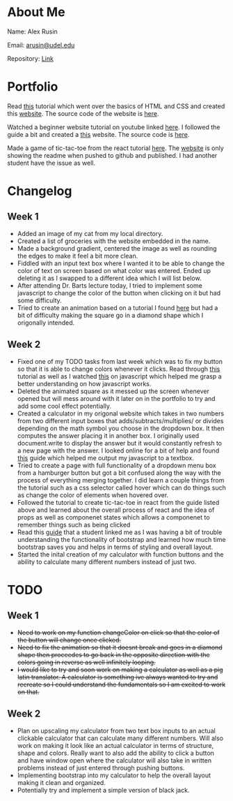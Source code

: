 # About Me

Name: Alex Rusin

Email: arusin@udel.edu

Repository: [Link](https://github.com/aerusin/portfolio.github.io)

# Portfolio
Read [this](https://marksheet.io/) tutorial which went over the basics of HTML and CSS and created this [website](https://aerusin.github.io/website/). The source code of the website is [here](https://github.com/aerusin/website/blob/main/index.html). 

Watched a beginner website tutorial on youtube linked [here](https://www.youtube.com/watch?v=FazgJVnrVuI&t=1575s&ab_channel=BrianDesign). I followed the guide a bit and created a [this](https://aerusin.github.io/website2/) website. The source code is [here](https://github.com/aerusin/website2/blob/main/index.html).

Made a game of tic-tac-toe from the react tutorial [here](https://reactjs.org/tutorial/tutorial.html). The [website](https://aerusin.github.io/reactTic-Tac-Toe/) is only showing the readme when pushed to github and published. I had another student have the issue as well.


# Changelog
## Week 1
* Added an image of my cat from my local directory.
* Created a list of groceries with the website embedded in the name.
* Made a background gradient, centered the image as well as rounding the edges to make it feel a bit more clean.
* Fiddled with an input text box where I wanted it to be able to change the color of text on screen based on what color was entered. Ended up deleting it as I swapped to a different idea which I will list below.
* After attending Dr. Barts lecture today, I tried to implement some javascript to change the color of the button when clicking on it but had some difficulty.
* Tried to create an animation based on a tutorial I found [here](https://www.w3schools.com/css/css3_animations.asp) but had a bit of difficulty making the square go in a diamond shape which I origonally intended.
## Week 2
* Fixed one of my TODO tasks from last week which was to fix my button so that it is able to change colors whenever it clicks. Read through [this](https://www.w3schools.com/js/) tutorial as well as I watched [this](https://www.youtube.com/watch?v=_GTMOmRrqkU&t=1516s&ab_channel=devdojo) on javascript which helped me grasp a better understanding on how javascript works.
* Deleted the animated square as it messed up the screen whenever opened but will mess around with it later on in the portfolio to try and add some cool effect potentially.
* Created a calculator in my origonal website which takes in two numbers from two different input boxes that adds/subtracts/multiplies/ or divides depending on the math symbol you choose in the dropdown box. It then computes the answer placing it in another box. I originally used document.write to display the answer but it would constantly refresh to a new page with the answer. I looked online for a bit of help and found [this](https://www.tutorialspoint.com/how-to-output-javascript-into-a-textbox) guide which helped me output my javascript to a textbox.
* Tried to create a page with full functionality of a dropdown menu box from a hamburger button but got a bit confused along the way with the process of everything merging together. I did learn a couple things from the tutorial such as a css selector called hover which can do things such as change the color of elements when hovered over.
* Followed the tutorial to create tic-tac-toe in react from the guide listed above and learned about the overall process of react and the idea of props as well as componenet states which allows a componenet to remember things such as being clicked
* Read this [guide](https://www.freecodecamp.org/news/learn-the-bootstrap-4-grid-system-in-10-minutes-e83bfae115da/) that a student linked me as I was having a bit of trouble understanding the functionality of bootstrap and learned how much time bootstrap saves you and helps in terms of styling and overall layout.
* Started the inital creation of my calculator with function buttons and the ability to calculate many different numbers instead of just two.  
# TODO
## Week 1
* ~~Need to work on my function changeColor on click so that the color of the button will change once clicked.~~
* ~~Need to fix the animation so that it doesnt break and goes in a diamond shape then proceedes to go back in the opposite direction with the colors going in reverse as well infinitely looping.~~
* ~~I would like to try and soon work on making a calculator as well as a pig latin translator. A calculator is something ive always wanted to try and recreate so I could understand the fundamentals so I am excited to work on that.~~
## Week 2
* Plan on upscaling my calculator from two text box inputs to an actual clickable calculator that can calculate many different numbers. Will also work on making it look like an actual calculator in terms of structure, shape and colors. Really want to also add the ability to click a button and have window open where the calculator will also take in written problems instead of just entered through pushing buttons.
* Implementing bootstrap into my calculator to help the overall layout making it clean and organized.
* Potentially try and implement a simple version of black jack.
